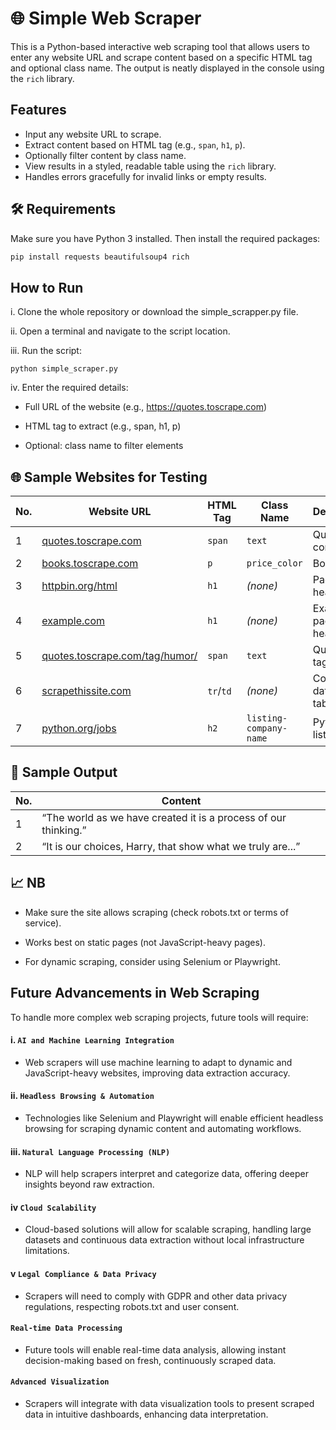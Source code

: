 # 🌐 Simple Web Scraper

This is a Python-based interactive web scraping tool that allows users to enter any website URL and scrape content based on a specific HTML tag and optional class name. The output is neatly displayed in the console using the `rich` library.

##  Features

- Input any website URL to scrape.
- Extract content based on HTML tag (e.g., `span`, `h1`, `p`).
- Optionally filter content by class name.
- View results in a styled, readable table using the `rich` library.
- Handles errors gracefully for invalid links or empty results.

## 🛠 Requirements

Make sure you have Python 3 installed. Then install the required packages:

```bash
pip install requests beautifulsoup4 rich
```
## How to Run
i. Clone the whole repository or download the simple_scrapper.py file.

ii. Open a terminal and navigate to the script location.

iii. Run the script:
``` 
python simple_scraper.py
```

iv. Enter the required details:

   -  Full URL of the website (e.g., https://quotes.toscrape.com)

   -  HTML tag to extract (e.g., span, h1, p)

   -  Optional: class name to filter elements


## 🌐 Sample Websites for Testing

| No. | Website URL | HTML Tag | Class Name         | Description               |
|-----|-------------|----------|--------------------|---------------------------|
| 1   | [quotes.toscrape.com](https://quotes.toscrape.com)               | `span`   | `text`              | Quote content             |
| 2   | [books.toscrape.com](https://books.toscrape.com)                 | `p`      | `price_color`       | Book price                |
| 3   | [httpbin.org/html](https://httpbin.org/html)                     | `h1`     | *(none)*            | Page heading              |
| 4   | [example.com](https://www.example.com)                           | `h1`     | *(none)*            | Example page heading      |
| 5   | [quotes.toscrape.com/tag/humor/](https://quotes.toscrape.com/tag/humor/) | `span`   | `text`              | Quotes by tag             |
| 6   | [scrapethissite.com](https://scrapethissite.com/pages/simple/)   | `tr`/`td`| *(none)*            | Country data in table     |
| 7   | [python.org/jobs](https://www.python.org/jobs/)                  | `h2`     | `listing-company-name` | Python job listings       |



## 📌 Sample Output

| No. | Content                                                                 |
|-----|-------------------------------------------------------------------------|
| 1   | “The world as we have created it is a process of our thinking.”        |
| 2   | “It is our choices, Harry, that show what we truly are...”  

## 📈 NB
- Make sure the site allows scraping (check robots.txt or terms of service).

- Works best on static pages (not JavaScript-heavy pages).

- For dynamic scraping, consider using Selenium or Playwright.



##  Future Advancements in Web Scraping
To handle more complex web scraping projects, future tools will require:

#### i. `AI and Machine Learning Integration`

- Web scrapers will use machine learning to adapt to dynamic and JavaScript-heavy websites, improving data extraction accuracy.

 #### ii. `Headless Browsing & Automation`

- Technologies like Selenium and Playwright will enable efficient headless browsing for scraping dynamic content and automating workflows.

#### iii. `Natural Language Processing (NLP)`
- NLP will help scrapers interpret and categorize data, offering deeper insights beyond raw extraction.

#### iv  `Cloud Scalability`
- Cloud-based solutions will allow for scalable scraping, handling large datasets and continuous data extraction without local infrastructure limitations.

#### v `Legal Compliance & Data Privacy`
- Scrapers will need to comply with GDPR and other data privacy regulations, respecting robots.txt and user consent.

#### `Real-time Data Processing`
- Future tools will enable real-time data analysis, allowing instant decision-making based on fresh, continuously scraped data.

#### `Advanced Visualization`
- Scrapers will integrate with data visualization tools to present scraped data in intuitive dashboards, enhancing data interpretation.


